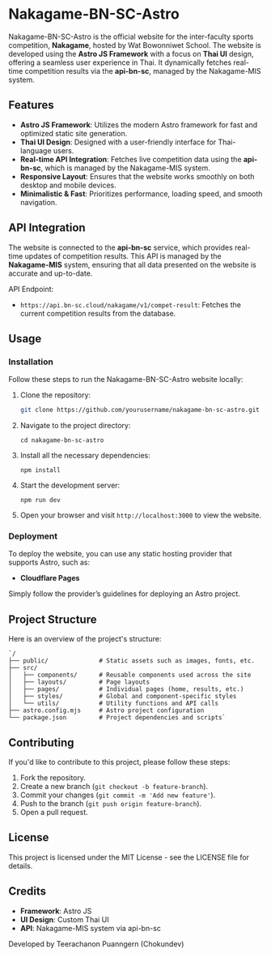 
# Nakagame-BN-SC-Astro

Nakagame-BN-SC-Astro is the official website for the inter-faculty sports competition, **Nakagame**, hosted by Wat Bowonniwet School. The website is developed using the **Astro JS Framework** with a focus on **Thai UI** design, offering a seamless user experience in Thai. It dynamically fetches real-time competition results via the
 **api-bn-sc**, managed by the Nakagame-MIS system.

## Features

- **Astro JS Framework**: Utilizes the modern Astro framework for fast and optimized static site generation.
- **Thai UI Design**: Designed with a user-friendly interface for Thai-language users.
- **Real-time API Integration**: Fetches live competition data using the **api-bn-sc**, which is managed by the Nakagame-MIS system.
- **Responsive Layout**: Ensures that the website works smoothly on both desktop and mobile devices.
- **Minimalistic & Fast**: Prioritizes performance, loading speed, and smooth navigation.

## API Integration

The website is connected to the **api-bn-sc** service, which provides real-time updates of competition results. This API is managed by the **Nakagame-MIS** system, ensuring that all data presented on the website is accurate and up-to-date.

API Endpoint:
- `https://api.bn-sc.cloud/nakagame/v1/compet-result`: Fetches the current competition results from the database.

## Usage

### Installation

Follow these steps to run the Nakagame-BN-SC-Astro website locally:

1. Clone the repository:
   ```bash
   git clone https://github.com/yourusername/nakagame-bn-sc-astro.git
   ``` 

2.  Navigate to the project directory:
    
    `cd nakagame-bn-sc-astro` 
    
3.  Install all the necessary dependencies:
    
    `npm install` 
    
4.  Start the development server:
    
    `npm run dev` 
    
5.  Open your browser and visit `http://localhost:3000` to view the website.
    

### Deployment

To deploy the website, you can use any static hosting provider that supports Astro, such as:

-   **Cloudflare Pages**

Simply follow the provider’s guidelines for deploying an Astro project.

## Project Structure

Here is an overview of the project's structure:

```
`/
├── public/              # Static assets such as images, fonts, etc.
├── src/
│   ├── components/      # Reusable components used across the site
│   ├── layouts/         # Page layouts
│   ├── pages/           # Individual pages (home, results, etc.)
│   ├── styles/          # Global and component-specific styles
│   └── utils/           # Utility functions and API calls
├── astro.config.mjs     # Astro project configuration
└── package.json         # Project dependencies and scripts` 
```
## Contributing

If you'd like to contribute to this project, please follow these steps:

1.  Fork the repository.
2.  Create a new branch (`git checkout -b feature-branch`).
3.  Commit your changes (`git commit -m 'Add new feature'`).
4.  Push to the branch (`git push origin feature-branch`).
5.  Open a pull request.

## License

This project is licensed under the MIT License - see the LICENSE file for details.

## Credits

-   **Framework**: Astro JS
-   **UI Design**: Custom Thai UI
-   **API**: Nakagame-MIS system via api-bn-sc

Developed by Teerachanon Puanngern (Chokundev)


